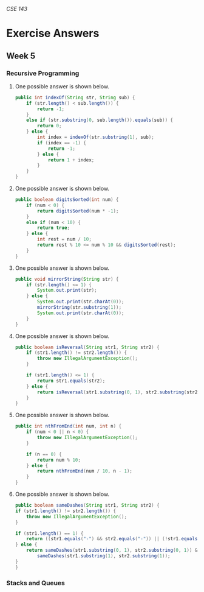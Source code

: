 _CSE 143_
# Exercise Answers
## Week 5

### Recursive Programming

1. One possible answer is shown below.

	```java
	public int indexOf(String str, String sub) {
		if (str.length() < sub.length()) {
			return -1;
		} 
		else if (str.substring(0, sub.length()).equals(sub)) {
			return 0;
		} else {
			int index = indexOf(str.substring(1), sub);
			if (index == -1) {
				return -1;
			} else {
				return 1 + index;
			}
		}
	}
	```

1. One possible answer is shown below.

	```java
	public boolean digitsSorted(int num) {
		if (num < 0) {
			return digitsSorted(num * -1);
		}
		else if (num < 10) {
			return true;
		} else {
			int rest = num / 10;
			return rest % 10 <= num % 10 && digitsSorted(rest);
		}
	}
	```

1. One possible answer is shown below.

	```java
	public void mirrorString(String str) {
		if (str.length() <= 1) {
			System.out.print(str);
		} else {
			System.out.print(str.charAt(0));
			mirrorString(str.substring(1));
			System.out.print(str.charAt(0));
		}
	}
	```

1. One possible answer is shown below.

	```java
	public boolean isReversal(String str1, String str2) {
		if (str1.length() != str2.length()) {
			throw new IllegalArgumentException();
		}

		if (str1.length() <= 1) {
			return str1.equals(str2);
		} else {
			return isReversal(str1.substring(0, 1), str2.substring(str2.length() - 1)) && isReversal(str1.substring(1), str2.substring(0, str2.length() - 1));
		}
	}
	```

1. One possible answer is shown below.

	```java
	public int nthFromEnd(int num, int n) {
		if (num < 0 || n < 0) {
			throw new IllegalArgumentException();
		}

		if (n == 0) {
			return num % 10;
		} else {
			return nthFromEnd(num / 10, n - 1);
		}
	}
	```

1. One possible answer is shown below.

	```java
	public boolean sameDashes(String str1, String str2) {
    if (str1.length() != str2.length()) {
        throw new IllegalArgumentException();
    }
    
    if (str1.length() == 1) {
        return ((str1.equals("-") && str2.equals("-")) || (!str1.equals("-") && !str2.equals("-")));
    } else {
        return sameDashes(str1.substring(0, 1), str2.substring(0, 1)) && 
            sameDashes(str1.substring(1), str2.substring(1));
    }
	}
	```

### Stacks and Queues